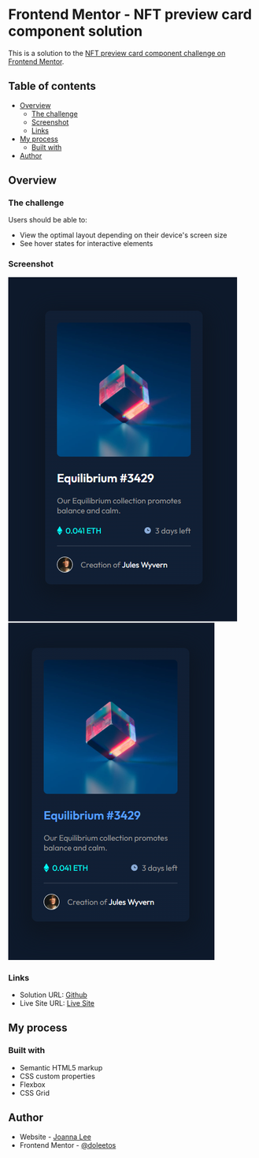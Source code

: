 # Frontend Mentor - NFT preview card component solution

This is a solution to the [NFT preview card component challenge on Frontend Mentor](https://www.frontendmentor.io/challenges/nft-preview-card-component-SbdUL_w0U).

## Table of contents

- [Overview](#overview)
  - [The challenge](#the-challenge)
  - [Screenshot](#screenshot)
  - [Links](#links)
- [My process](#my-process)
  - [Built with](#built-with)
- [Author](#author)

## Overview

### The challenge

Users should be able to:

- View the optimal layout depending on their device's screen size
- See hover states for interactive elements

### Screenshot

![](./screenshots/nft-preview-card.png)
![](./screenshots/nft-preview-card-active.png)

### Links

- Solution URL: [Github](https://github.com/doleetos/nft-preview)
- Live Site URL: [Live Site](https://doleetos.github.io/nft-preview/)

## My process

### Built with

- Semantic HTML5 markup
- CSS custom properties
- Flexbox
- CSS Grid

## Author

- Website - [Joanna Lee](https://github.com/doleetos)
- Frontend Mentor - [@doleetos](https://www.frontendmentor.io/profile/doleetos)
